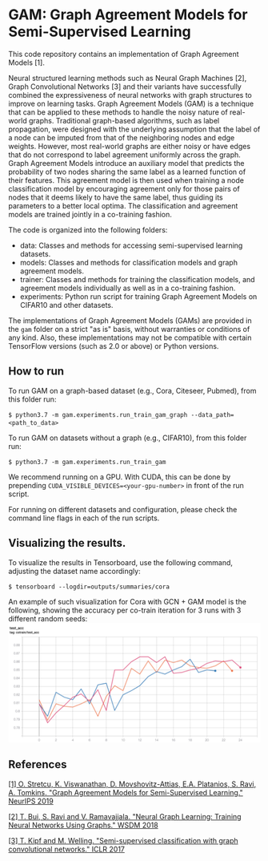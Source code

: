 # GAM: Graph Agreement Models for Semi-Supervised Learning

This code repository contains an implementation of Graph Agreement Models [1].

Neural structured learning methods such as Neural Graph Machines [2], Graph
Convolutional Networks [3] and their variants have successfully combined the
expressiveness of neural networks with graph structures to improve on learning
tasks. Graph Agreement Models (GAM) is a technique that can be applied to these
methods to handle the noisy nature of real-world graphs. Traditional graph-based
algorithms, such as label propagation, were designed with the underlying
assumption that the label of a node can be imputed from that of the neighboring
nodes and edge weights. However, most real-world graphs are either noisy or have
edges that do not correspond to label agreement uniformly across the graph.
Graph Agreement Models introduce an auxiliary model that predicts the
probability of two nodes sharing the same label as a learned function of their
features. This agreement model is then used when training a node classification
model by encouraging agreement only for those pairs of nodes that it deems
likely to have the same label, thus guiding its parameters to a better local
optima. The classification and agreement models are trained jointly in a
co-training fashion.

The code is organized into the following folders:

*   data: Classes and methods for accessing semi-supervised learning datasets.
*   models: Classes and methods for classification models and graph agreement
    models.
*   trainer: Classes and methods for training the classification models, and
    agreement models individually as well as in a co-training fashion.
*   experiments: Python run script for training Graph Agreement Models on
    CIFAR10 and other datasets.

The implementations of Graph Agreement Models (GAMs) are provided in the `gam`
folder on a strict "as is" basis, without warranties or conditions of any kind.
Also, these implementations may not be compatible with certain TensorFlow
versions (such as 2.0 or above) or Python versions.

## How to run

To run GAM on a graph-based dataset (e.g., Cora, Citeseer, Pubmed), from this
folder run: 
```
$ python3.7 -m gam.experiments.run_train_gam_graph --data_path=<path_to_data>
```

To run GAM on datasets without a graph (e.g., CIFAR10), from this folder run:
```
$ python3.7 -m gam.experiments.run_train_gam
```

We recommend running on a GPU. With CUDA, this can be done by prepending
`CUDA_VISIBLE_DEVICES=<your-gpu-number>` in front of the run script.

For running on different datasets and configuration, please check the command
line flags in each of the run scripts.


## Visualizing the results.

To visualize the results in Tensorboard, use the following command, adjusting
the dataset name accordingly:
```
$ tensorboard --logdir=outputs/summaries/cora
```

An example of such visualization for Cora with GCN + GAM model is the following, 
showing the accuracy per co-train iteration for 3 runs with 3 different random seeds:
![Tensorboard plot](gam_gcn_cora_multiple_seeds.png?raw=true "GCN + GAM on Cora")


## References

[[1] O. Stretcu, K. Viswanathan, D. Movshovitz-Attias, E.A. Platanios, S. Ravi,
A. Tomkins. "Graph Agreement Models for Semi-Supervised Learning." NeurIPS
2019](https://papers.nips.cc/paper/9076-graph-agreement-models-for-semi-supervised-learning)

[[2] T. Bui, S. Ravi and V. Ramavajjala. "Neural Graph Learning: Training Neural
Networks Using Graphs." WSDM 2018](https://ai.google/research/pubs/pub46568.pdf)

[[3] T. Kipf and M. Welling. "Semi-supervised classification with graph
convolutional networks." ICLR 2017](https://arxiv.org/pdf/1609.02907.pdf)
